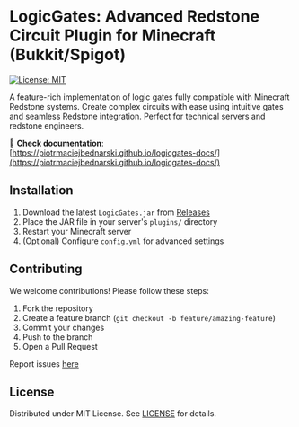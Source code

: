 # LogicGates: Advanced Redstone Circuit Plugin for Minecraft (Bukkit/Spigot)

[![License: MIT](https://img.shields.io/badge/License-MIT-yellow.svg)](https://opensource.org/licenses/MIT)

A feature-rich implementation of logic gates fully compatible with Minecraft Redstone systems. Create complex circuits with ease using intuitive gates and seamless Redstone integration. Perfect for technical servers and redstone engineers.

🔗 **Check documentation**: [https://piotrmaciejbednarski.github.io/logicgates-docs/](https://piotrmaciejbednarski.github.io/logicgates-docs/)

## Installation

1. Download the latest `LogicGates.jar` from [Releases](https://github.com/piotrmaciejbednarski/logicgates/releases)
2. Place the JAR file in your server's `plugins/` directory
3. Restart your Minecraft server
4. (Optional) Configure `config.yml` for advanced settings

## Contributing

We welcome contributions! Please follow these steps:
1. Fork the repository
2. Create a feature branch (`git checkout -b feature/amazing-feature`)
3. Commit your changes
4. Push to the branch
5. Open a Pull Request

Report issues [here](https://github.com/piotrmaciejbednarski/logicgates/issues)

## License

Distributed under MIT License. See [LICENSE](https://mit-license.org/) for details.
